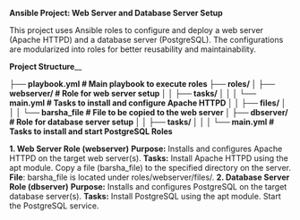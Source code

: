 **Ansible Project: Web Server and Database Server Setup**

This project uses Ansible roles to configure and deploy a web server (Apache HTTPD) and a database server (PostgreSQL). The configurations are modularized into roles for better reusability and maintainability.

**Project Structure**__

**├── playbook.yml                   # Main playbook to execute roles
├── roles/
│   ├── webserver/                 # Role for web server setup
│   │   ├── tasks/
│   │   │   └── main.yml           # Tasks to install and configure Apache HTTPD
│   │   ├── files/
│   │   │   └── barsha_file        # File to be copied to the web server
│   ├── dbserver/                  # Role for database server setup
│   │   ├── tasks/
│   │   │   └── main.yml           # Tasks to install and start PostgreSQL
Roles**

**1. Web Server Role (webserver)**
**Purpose:** Installs and configures Apache HTTPD on the target web server(s).
**Tasks:**
Install Apache HTTPD using the apt module.
Copy a file (barsha_file) to the specified directory on the server.
**File**: barsha_file is located under roles/webserver/files/.
**2. Database Server Role (dbserver)**
**Purpose:** Installs and configures PostgreSQL on the target database server(s).
**Tasks:**
Install PostgreSQL using the apt module.
Start the PostgreSQL service.
